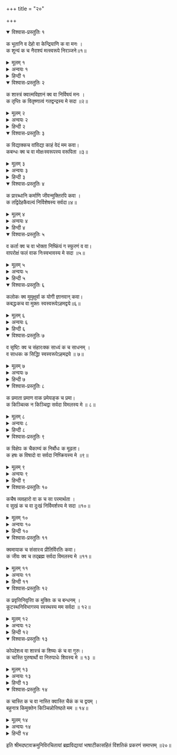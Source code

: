 +++
title = "२०"

+++
  
<details open><summary>विश्वास-प्रस्तुतिः १</summary>

क भूतानि व देहो वा केन्द्रियाणि क वा मनः ।  
क शून्यं क च नैराश्यं मत्स्वरूपे निरञ्जने॥१॥
</details>

<details><summary>मूलम् १</summary>

क भूतानि व देहो वा केन्द्रियाणि क वा मनः ।  
क शून्यं क च नैराश्यं मत्स्वरूपे निरञ्जने॥१॥
</details>  
  
<details><summary>अन्वयः १</summary>

निरञ्जने मत्स्वरूपे भूतानि क्व वा देहः क्व, इन्द्रियाणि क वा मनः क्व, शून्यम् क्व, नैराश्यम् क्व च ॥ १ ॥
</details>

<details><summary>हिन्दी १</summary>

पूर्व वर्णन की हुई आत्मस्थिति जिस की हो जाय उस जीवन्मुक्त की दशा का इस प्रकारण में चौदह श्लोकोङ्कर के वर्णन करते हैं कि, हे गुरो! मैं सम्पूर्ण उपाधिरहित हूं, इस कारण मेरे विषें पञ्चमहाभूत तथा देह तथा इन्द्रियें तथा मन नहीं है, क्योङ्कि में चेतनस्वरूपहून्तिसी प्रकार शून्यपना और निराशपना भी नहीं है ॥१॥
</details>  
  
<details open><summary>विश्वास-प्रस्तुतिः २</summary>

क शास्त्रं क्वात्मविज्ञानं क्व वा निर्विषयं मनः ।  
क तृप्तिः क वितृष्णात्वं गतद्वन्द्रस्य मे सदा ॥२॥
</details>

<details><summary>मूलम् २</summary>

क शास्त्रं क्वात्मविज्ञानं क्व वा निर्विषयं मनः ।  
क तृप्तिः क वितृष्णात्वं गतद्वन्द्रस्य मे सदा ॥२॥
</details>  
  
<details><summary>अन्वयः २</summary>

सदा गतद्वन्द्वस्य मे शास्त्रम् क्व, आत्मविज्ञानम् क, वा निर्विषयम् मनः क्व, तृप्तिः क्व, वितृष्णात्वम् व ॥ २ ॥
</details>

<details><summary>हिन्दी २</summary>

शास्त्राभ्यास करना, आत्मज्ञान का विचार करना, मन को जीतना, मन में तृप्ति रखना और तृष्णा को दूर करना यह कोई भी मुझ में नहीं है, क्योङ्कि मैं इन्दरहित हूं ॥२॥
</details>  
  
<details open><summary>विश्वास-प्रस्तुतिः ३</summary>

क विद्याक्कच वांविद्या काहं वेदं मम कवा।  
कबन्धः क्व च वा मोक्षःस्वरूपस्य वरूपिता ॥३॥
</details>

<details><summary>मूलम् ३</summary>

क विद्याक्कच वांविद्या काहं वेदं मम कवा।  
कबन्धः क्व च वा मोक्षःस्वरूपस्य वरूपिता ॥३॥
</details>  
  
<details><summary>अन्वयः ३</summary>

(मयि ) विद्या व वा विद्या च क्व, अहम् क्व इदम् क्क वा मम क्व, बन्धः क्व वा मोक्षः च क्व, स्वरूपस्य रूपिता व ॥३॥
</details>

<details><summary>हिन्दी ३</summary>

अहङ्काररहित जो मैं हूं तिस मेरे विषें विद्या अविद्या मैं हूं, मेरा है, यह है इत्यादि आभिमान के धर्म नहीं है तथा वस्तु का ज्ञान मेरे विषें नहीं है और बन्ध मोक्ष मेरे नहीं होते हैं, मेरा रूप भी नहीं है, क्योङ्कि मै चैतन्य मात्र हूं॥३॥
</details>  
  
<details open><summary>विश्वास-प्रस्तुतिः ४</summary>

क प्रारब्धानि कर्माणि जीवन्मुक्तिरपि कवा ।  
क तद्विदेहकैवल्यं निर्विशेषस्य सर्वदा॥४॥
</details>

<details><summary>मूलम् ४</summary>

क प्रारब्धानि कर्माणि जीवन्मुक्तिरपि कवा ।  
क तद्विदेहकैवल्यं निर्विशेषस्य सर्वदा॥४॥
</details>  
  
<details><summary>अन्वयः ४</summary>

सर्वदा निर्विशेषस्य ( मे ) प्रारब्धानि कर्माणि क्व, वा जीवन्मुक्तिः अपि क्व, तद्विदेहकैवल्यम् क्व ॥ ४॥
</details>

<details><summary>हिन्दी ४</summary>

सर्वदा निर्विशेष स्वरूप जो मैं तिस मेरे प्रारब्धकर्म नहीं होता है और जीवन्मुक्ति अवस्था तथा विदेहमुक्तिभी नहीं है क्योङ्कि मैं सर्वधर्मरहित हूं॥४॥
</details>  
  
<details open><summary>विश्वास-प्रस्तुतिः ५</summary>

व कर्ता क्व च वा भोक्ता निष्किंयं ग स्फुरणं व वा।  
वापरोक्षं फलं वाक निःस्वभावस्य मे सदा ॥५॥
</details>

<details><summary>मूलम् ५</summary>

व कर्ता क्व च वा भोक्ता निष्किंयं ग स्फुरणं व वा।  
वापरोक्षं फलं वाक निःस्वभावस्य मे सदा ॥५॥
</details>  
  
<details><summary>अन्वयः ५</summary>

सदा निःस्वभावस्य मे कर्ता व वा भोक्ता व वा निष्क्रियम् स्फुरणम् क्व, अपरोक्षम् व वा फलम् क्व ॥ ५ ॥
</details>

<details><summary>हिन्दी ५</summary>

मैं सदा स्वभावरहित हूं, इस कारण मेरे विषें कर्तापना नहीं है, भोक्तापना नहीं है तथा विषयाकारवृत्त्यवच्छिन्न चैतन्यरूप फल नहीं है ॥५॥
</details>  
  
<details open><summary>विश्वास-प्रस्तुतिः ६</summary>

कलोकः क्व मुमुक्षुर्वा क योगी ज्ञानवान् कवा।  
कबद्धःकच वा मुक्तः स्वस्वरूपेऽहमद्वये॥६॥
</details>

<details><summary>मूलम् ६</summary>

कलोकः क्व मुमुक्षुर्वा क योगी ज्ञानवान् कवा।  
कबद्धःकच वा मुक्तः स्वस्वरूपेऽहमद्वये॥६॥
</details>  
  
<details><summary>अन्वयः ६</summary>

अहमद्रये स्वस्वरूपे लोकः क्व वा मुमुक्षुः क्व, योगी क, ज्ञानवान् क्व, बद्धः क्व वा मुक्तः च क्व ॥ ६ ॥
</details>

<details><summary>हिन्दी ६</summary>

आत्मरूप अद्वैत स्वस्वरूप के होनेपर न लोक है, न मोक्ष की इच्छा करनेवाला हूं, न योगी हूं, न ज्ञानी हूं, नबन्धन है, न मुक्ति है ॥६॥
</details>   
  
<details open><summary>विश्वास-प्रस्तुतिः ७</summary>

व सृष्टिः क्व च संहारःक्क साध्यं क च साधनम् ।  
व साधकः क सिद्धिा स्वस्वरूपेऽहमद्रये ॥ ७॥
</details>

<details><summary>मूलम् ७</summary>

व सृष्टिः क्व च संहारःक्क साध्यं क च साधनम् ।  
व साधकः क सिद्धिा स्वस्वरूपेऽहमद्रये ॥ ७॥
</details>  
  
<details><summary>अन्वयः ७</summary>

अहम्-अद्वये स्वस्वरूपे सृष्टिः क, संहारः च व साध्यम् क्व, साधनम् च क्व, साधकः क्व वा सिद्धिः क्व ॥ ७॥
</details>

<details><summary>हिन्दी ७</summary>

आत्मरूप अद्वैत स्वस्वरूप के होनेपर न सृष्टि है, न कार्य है, न साधन है और न सिद्धि है, क्योङ्कि मैं सवेन्धर्म रहित हूँ॥७॥
</details>  
  
<details open><summary>विश्वास-प्रस्तुतिः ८</summary>

क प्रमाता प्रमाण वाक प्रमेयङ्क च प्रमा।  
क किञ्चित्क न किञ्चिद्वा सर्वदा विमलस्य मे ॥ ८॥
</details>

<details><summary>मूलम् ८</summary>

क प्रमाता प्रमाण वाक प्रमेयङ्क च प्रमा।  
क किञ्चित्क न किञ्चिद्वा सर्वदा विमलस्य मे ॥ ८॥
</details>  
  
<details><summary>अन्वयः ८</summary>

सर्वदा विमलस्य मे प्रमाणं वा प्रमाता क्व प्रमेयं क प्रमा च क्व किञ्चित् क्व न किञ्चित् क्व ॥ ८॥
</details>

<details><summary>हिन्दी ८</summary>

आत्मा उपाधिरहित है तिस आत्मा के विषें प्रमाता, प्रमाण तथा प्रमेय ये तीनों नहीं है और कुछ है अथवा कुछ नहीं है, ऐसी कल्पना भी नहीं है ॥ ८॥
</details>  
  
<details open><summary>विश्वास-प्रस्तुतिः ९</summary>

क विक्षेपः क चैकाम्यं क निर्बोधः क मूढता।  
क हषः क विषादो वा सर्वदा निष्क्रियस्य मे ॥९॥
</details>

<details><summary>मूलम् ९</summary>

क विक्षेपः क चैकाम्यं क निर्बोधः क मूढता।  
क हषः क विषादो वा सर्वदा निष्क्रियस्य मे ॥९॥
</details>  
  
<details><summary>अन्वयः ९</summary>

सर्वदा निष्क्रियस्य मे विक्षेपः क्व ऐकाम्यं चक्क निर्बोधः क्व मूहता क्व हर्षः क्व विषादः क्व ॥ ९ ॥
</details>

<details><summary>हिन्दी ९</summary>

मैं सदा निर्विकार आत्मस्वरूप हूं इस कारण मेरे विषें विक्षेप तथा एकाग्रता, ज्ञानीपना, मूढता, हर्ष और विषाद ये विकार नहीं है ॥ ९॥
</details>  
  
<details open><summary>विश्वास-प्रस्तुतिः १०</summary>

कचैष व्यवहारो वा क च सा परमार्थता ।  
व सुखं क च वा दुःखं निर्विमर्शस्य मे सदा ॥१०॥
</details>

<details><summary>मूलम् १०</summary>

कचैष व्यवहारो वा क च सा परमार्थता ।  
व सुखं क च वा दुःखं निर्विमर्शस्य मे सदा ॥१०॥
</details>  
  
<details><summary>अन्वयः १०</summary>

सदा निर्विमर्शस्य मे एषः व्यवहारः क्व वा सा परमार्थता च क्व, सुखं च क्व वा दुःखं च क्व ॥ १० ॥
</details>

<details><summary>हिन्दी १०</summary>

मैं सदा सङ्कल्पविकल्परहित आत्मस्वरूप हूं, इस कारण मेरे विषें व्यवहारावस्था नहीं है, परमार्थावस्था नहीं है और सुख नहीं है तथा दुःख भी नहीं है ॥१०॥
</details>  
  
<details open><summary>विश्वास-प्रस्तुतिः ११</summary>

क्वमायाक च संसारःव प्रीतिर्विरतिः कवा।  
क जीवः क्व च तद्ब्रह्म सर्वदा विमलस्य मे ॥११॥
</details>

<details><summary>मूलम् ११</summary>

क्वमायाक च संसारःव प्रीतिर्विरतिः कवा।  
क जीवः क्व च तद्ब्रह्म सर्वदा विमलस्य मे ॥११॥
</details>  
  
<details><summary>अन्वयः ११</summary>

सर्वदा विमलस्य मे माया व संसारः च क्व प्रीतिः कवा विरतिः क जीवः क्व तत् ब्रह्म च क्व ॥ ११ ॥
</details>

<details><summary>हिन्दी ११</summary>

मैं सदा शुद्ध उपाधिरहित आत्मस्वरूप हूं, इस कारण मेरे विषें माया नहीं है, संसार नहीं है, प्रीति नहीं है, वैराग्य नहीं है, जीवभाव नहीं है तथा ब्रह्मभावभी नहीं है ॥ ११॥
</details>  
  
<details open><summary>विश्वास-प्रस्तुतिः १२</summary>

क प्रवृत्तिनिवृत्तिा क मुक्तिः क च बन्धनम् ।  
कूटस्थनिविभागस्य स्वस्थस्य मम सर्वदा ॥ १२॥
</details>

<details><summary>मूलम् १२</summary>

क प्रवृत्तिनिवृत्तिा क मुक्तिः क च बन्धनम् ।  
कूटस्थनिविभागस्य स्वस्थस्य मम सर्वदा ॥ १२॥
</details>  
  
<details><summary>अन्वयः १२</summary>

कूटस्थनिर्विभागस्य सदा स्वस्थस्य मम प्रवृत्तिः क. वा निवृत्तिः क, मुक्तिः क, बन्धनम् च क्व ॥ १२ ॥
</details>

<details><summary>हिन्दी १२</summary>

आत्मस्वरूप जो मैं हूं तिस मेरे विषें प्रवृत्ति नहीं है, मुक्ति नहीं है तथा बन्धन भी नहीं है ॥ १२॥
</details>  
  
<details open><summary>विश्वास-प्रस्तुतिः १३</summary>

कोपदेशःव वा शास्त्रं क शिष्यः कं च वा गुरुः।  
क चास्ति पुरुषार्थो वा निरुपाधेः शिवस्य मे ॥ १३ ॥
</details>

<details><summary>मूलम् १३</summary>

कोपदेशःव वा शास्त्रं क शिष्यः कं च वा गुरुः।  
क चास्ति पुरुषार्थो वा निरुपाधेः शिवस्य मे ॥ १३ ॥
</details>  
  
<details><summary>अन्वयः १३</summary>

निरुपाधेः शिवस्य मे उपदेशः क्व वा शास्त्रं व शिष्यः क्व वा गुरुः क्व वा पुरुषार्थः क्व च अस्ति ॥ १३ ॥
</details>

<details><summary>हिन्दी १३</summary>

उपाधिशून्य नित्यानन्दस्वरूप जो मैं हूं तिस मेरे अर्थ उपदेश नहीं है, शास्त्र नहीं है, शिष्य नहीं है, गुरु नहीं है तथा परम पुरुषार्थ जो मोक्ष सो भी नहीं है ॥१३॥
</details>  
  
<details open><summary>विश्वास-प्रस्तुतिः १४</summary>

क चास्ति क च वा नास्ति क्वास्ति चैकं क च द्वयम् ।  
बहुनात्र किमुक्तेन किञ्चिन्नोत्तिष्ठते मम ॥ १४॥
</details>

<details><summary>मूलम् १४</summary>

क चास्ति क च वा नास्ति क्वास्ति चैकं क च द्वयम् ।  
बहुनात्र किमुक्तेन किञ्चिन्नोत्तिष्ठते मम ॥ १४॥
</details>  
  
<details><summary>अन्वयः १४</summary>

( मम ) अस्ति च क, वा न अस्ति च क्व, एक च के अस्ति, द्वयं च क्व, इह बहुना उक्तेन किम्, मम किश्चित् न उत्तिष्ठते ॥ १४ ॥
</details>

<details><summary>हिन्दी १४</summary>

मैं आत्मस्वरूप हूं इस कारण मेरे विषें अस्तिपना नहीं है, नास्तिपना नहीं है, एकपना नहीं है, द्वैतपना नहीं है इस प्रकार कल्पित पदार्थो की वार्ता करोडों वर्षापर्यन्त कहूं तब भी हार नहीं मिल सकता, इस कारण से कहता हूं कि, मेरे विषें किसी कल्पना का भी आभास नहीं होता है, क्योङ्कि मैं एकरस चेतन स्वरूप हूं ॥१४॥
</details>  
  
इति श्रीमदष्टावक्रमुनिविरचितायां ब्रह्मविद्यायां भाषाटीकासहितं विंशतिकं प्रकरणं समाप्तम् ॥२०॥  
  
